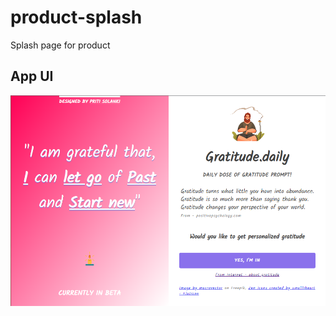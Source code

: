 # product-splash
Splash page for product

## App UI
![gratitude.daily](https://github.com/pritisolanki/product-splash/blob/main/images/dailyapp.png)
